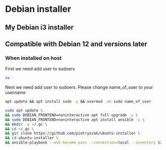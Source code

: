 # Debian installer

My Debian i3 installer
---
Compatible with Debian 12 and versions later
---

### When installed on host
First we need add user to sudoers

```bash
su -
```

Next we need add user to sudoers. Please change name_of_user to your username

```bash
apt update && apt install sudo -y && usermod -aG sudo name_of_user
```

```bash
sudo apt update \
&& sudo DEBIAN_FRONTEND=noninteractive apt full-upgrade -y \
&& sudo DEBIAN_FRONTEND=noninteractive apt install ansible -y \
&& mkdir -p ~/.gc \
&& cd ~/.gc \
&& git clone https://github.com/pietryszak/ubuntu-installer \
&& cd ubuntu-installer \
&& ansible-playbook --ask-become-pass --connection=local --inventory 127.0.0.1, all.yml host.yml
```